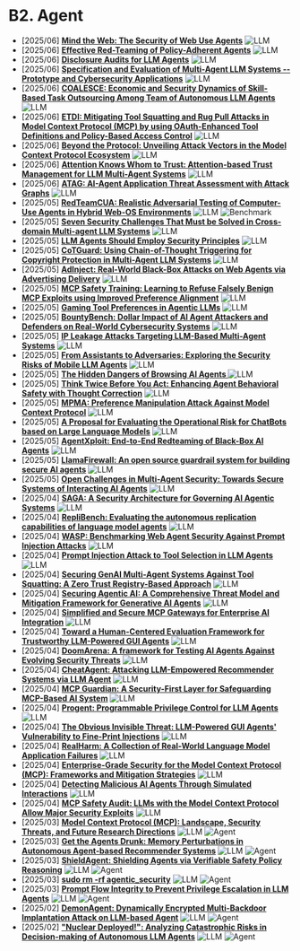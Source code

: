 # B2. Agent
- [2025/06] **[Mind the Web: The Security of Web Use Agents](https://arxiv.org/abs/2506.07153)** ![LLM](https://img.shields.io/badge/LLM-589cf4)
- [2025/06] **[Effective Red-Teaming of Policy-Adherent Agents](https://arxiv.org/abs/2506.09600)** ![LLM](https://img.shields.io/badge/LLM-589cf4)
- [2025/06] **[Disclosure Audits for LLM Agents](https://arxiv.org/abs/2506.10171)** ![LLM](https://img.shields.io/badge/LLM-589cf4)
- [2025/06] **[Specification and Evaluation of Multi-Agent LLM Systems -- Prototype and Cybersecurity Applications](https://arxiv.org/abs/2506.10467)** ![LLM](https://img.shields.io/badge/LLM-589cf4)
- [2025/06] **[COALESCE: Economic and Security Dynamics of Skill-Based Task Outsourcing Among Team of Autonomous LLM Agents](https://arxiv.org/abs/2506.01900)** ![LLM](https://img.shields.io/badge/LLM-589cf4)
- [2025/06] **[ETDI: Mitigating Tool Squatting and Rug Pull Attacks in Model Context Protocol (MCP) by using OAuth-Enhanced Tool Definitions and Policy-Based Access Control](https://arxiv.org/abs/2506.01333)** ![LLM](https://img.shields.io/badge/LLM-589cf4)
- [2025/06] **[Beyond the Protocol: Unveiling Attack Vectors in the Model Context Protocol Ecosystem](https://arxiv.org/abs/2506.02040)** ![LLM](https://img.shields.io/badge/LLM-589cf4)
- [2025/06] **[Attention Knows Whom to Trust: Attention-based Trust Management for LLM Multi-Agent Systems](https://arxiv.org/abs/2506.02546)** ![LLM](https://img.shields.io/badge/LLM-589cf4)
- [2025/06] **[ATAG: AI-Agent Application Threat Assessment with Attack Graphs](https://arxiv.org/abs/2506.02859)** ![LLM](https://img.shields.io/badge/LLM-589cf4)
- [2025/05] **[RedTeamCUA: Realistic Adversarial Testing of Computer-Use Agents in Hybrid Web-OS Environments](https://arxiv.org/abs/2505.21936)** ![LLM](https://img.shields.io/badge/LLM-589cf4) ![Benchmark](https://img.shields.io/badge/Benchmark-87b800)
- [2025/05] **[Seven Security Challenges That Must be Solved in Cross-domain Multi-agent LLM Systems](https://arxiv.org/abs/2505.23847)** ![LLM](https://img.shields.io/badge/LLM-589cf4)
- [2025/05] **[LLM Agents Should Employ Security Principles](https://arxiv.org/abs/2505.24019)** ![LLM](https://img.shields.io/badge/LLM-589cf4)
- [2025/05] **[CoTGuard: Using Chain-of-Thought Triggering for Copyright Protection in Multi-Agent LLM Systems](https://arxiv.org/abs/2505.19405)** ![LLM](https://img.shields.io/badge/LLM-589cf4)
- [2025/05] **[AdInject: Real-World Black-Box Attacks on Web Agents via Advertising Delivery](https://arxiv.org/abs/2505.21499)** ![LLM](https://img.shields.io/badge/LLM-589cf4)
- [2025/05] **[MCP Safety Training: Learning to Refuse Falsely Benign MCP Exploits using Improved Preference Alignment](https://arxiv.org/abs/2505.23634)** ![LLM](https://img.shields.io/badge/LLM-589cf4)
- [2025/05] **[Gaming Tool Preferences in Agentic LLMs](https://arxiv.org/abs/2505.18135)** ![LLM](https://img.shields.io/badge/LLM-589cf4)
- [2025/05] **[BountyBench: Dollar Impact of AI Agent Attackers and Defenders on Real-World Cybersecurity Systems](https://arxiv.org/abs/2505.15216)** ![LLM](https://img.shields.io/badge/LLM-589cf4)
- [2025/05] **[IP Leakage Attacks Targeting LLM-Based Multi-Agent Systems](https://arxiv.org/abs/2505.12442)** ![LLM](https://img.shields.io/badge/LLM-589cf4)
- [2025/05] **[From Assistants to Adversaries: Exploring the Security Risks of Mobile LLM Agents](https://arxiv.org/abs/2505.12981)** ![LLM](https://img.shields.io/badge/LLM-589cf4)
- [2025/05] **[The Hidden Dangers of Browsing AI Agents ](https://arxiv.org/abs/2505.13076)** ![LLM](https://img.shields.io/badge/LLM-589cf4)
- [2025/05] **[Think Twice Before You Act: Enhancing Agent Behavioral Safety with Thought Correction](https://arxiv.org/abs/2505.11063)** ![LLM](https://img.shields.io/badge/LLM-589cf4)
- [2025/05] **[MPMA: Preference Manipulation Attack Against Model Context Protocol](https://arxiv.org/abs/2505.11154)** ![LLM](https://img.shields.io/badge/LLM-589cf4)
- [2025/05] **[A Proposal for Evaluating the Operational Risk for ChatBots based on Large Language Models](https://arxiv.org/abs/2505.04784)** ![LLM](https://img.shields.io/badge/LLM-589cf4)
- [2025/05] **[AgentXploit: End-to-End Redteaming of Black-Box AI Agents](https://arxiv.org/abs/2505.05849)** ![LLM](https://img.shields.io/badge/LLM-589cf4)
- [2025/05] **[LlamaFirewall: An open source guardrail system for building secure AI agents](https://arxiv.org/abs/2505.03574)** ![LLM](https://img.shields.io/badge/LLM-589cf4)
- [2025/05] **[Open Challenges in Multi-Agent Security: Towards Secure Systems of Interacting AI Agents](https://arxiv.org/abs/2505.02077)** ![LLM](https://img.shields.io/badge/LLM-589cf4)
- [2025/04] **[SAGA: A Security Architecture for Governing AI Agentic Systems](https://arxiv.org/abs/2504.21034)** ![LLM](https://img.shields.io/badge/LLM-589cf4)
- [2025/04] **[RepliBench: Evaluating the autonomous replication capabilities of language model agents](https://arxiv.org/abs/2504.18565)** ![LLM](https://img.shields.io/badge/LLM-589cf4)
- [2025/04] **[WASP: Benchmarking Web Agent Security Against Prompt Injection Attacks](https://arxiv.org/abs/2504.18575)** ![LLM](https://img.shields.io/badge/LLM-589cf4)
- [2025/04] **[Prompt Injection Attack to Tool Selection in LLM Agents](https://arxiv.org/abs/2504.19793)** ![LLM](https://img.shields.io/badge/LLM-589cf4)
- [2025/04] **[Securing GenAI Multi-Agent Systems Against Tool Squatting: A Zero Trust Registry-Based Approach](https://arxiv.org/abs/2504.19951)** ![LLM](https://img.shields.io/badge/LLM-589cf4)
- [2025/04] **[Securing Agentic AI: A Comprehensive Threat Model and Mitigation Framework for Generative AI Agents](https://arxiv.org/abs/2504.19956)** ![LLM](https://img.shields.io/badge/LLM-589cf4)
- [2025/04] **[Simplified and Secure MCP Gateways for Enterprise AI Integration](https://arxiv.org/abs/2504.19997)** ![LLM](https://img.shields.io/badge/LLM-589cf4)
- [2025/04] **[Toward a Human-Centered Evaluation Framework for Trustworthy LLM-Powered GUI Agents](https://arxiv.org/abs/2504.17934)** ![LLM](https://img.shields.io/badge/LLM-589cf4)
- [2025/04] **[DoomArena: A framework for Testing AI Agents Against Evolving Security Threats](https://arxiv.org/abs/2504.14064)** ![LLM](https://img.shields.io/badge/LLM-589cf4)
- [2025/04] **[CheatAgent: Attacking LLM-Empowered Recommender Systems via LLM Agent](https://arxiv.org/abs/2504.13192)** ![LLM](https://img.shields.io/badge/LLM-589cf4)
- [2025/04] **[MCP Guardian: A Security-First Layer for Safeguarding MCP-Based AI System](https://arxiv.org/abs/2504.12757)** ![LLM](https://img.shields.io/badge/LLM-589cf4)
- [2025/04] **[Progent: Programmable Privilege Control for LLM Agents](https://arxiv.org/abs/2504.11703)** ![LLM](https://img.shields.io/badge/LLM-589cf4)
- [2025/04] **[The Obvious Invisible Threat: LLM-Powered GUI Agents' Vulnerability to Fine-Print Injections](https://arxiv.org/abs/2504.11281)** ![LLM](https://img.shields.io/badge/LLM-589cf4)
- [2025/04] **[RealHarm: A Collection of Real-World Language Model Application Failures](https://arxiv.org/abs/2504.10277)** ![LLM](https://img.shields.io/badge/LLM-589cf4)
- [2025/04] **[Enterprise-Grade Security for the Model Context Protocol (MCP): Frameworks and Mitigation Strategies](https://arxiv.org/abs/2504.08623)** ![LLM](https://img.shields.io/badge/LLM-589cf4)
- [2025/04] **[Detecting Malicious AI Agents Through Simulated Interactions](https://arxiv.org/abs/2504.03726)** ![LLM](https://img.shields.io/badge/LLM-589cf4)
- [2025/04] **[MCP Safety Audit: LLMs with the Model Context Protocol Allow Major Security Exploits](https://arxiv.org/abs/2504.03767)** ![LLM](https://img.shields.io/badge/LLM-589cf4)
- [2025/03] **[Model Context Protocol (MCP): Landscape, Security Threats, and Future Research Directions](https://arxiv.org/abs/2503.23278)** ![LLM](https://img.shields.io/badge/LLM-589cf4) ![Agent](https://img.shields.io/badge/Agent-87b800)
- [2025/03] **[Get the Agents Drunk: Memory Perturbations in Autonomous Agent-based Recommender Systems](https://arxiv.org/abs/2503.23804)** ![LLM](https://img.shields.io/badge/LLM-589cf4) ![Agent](https://img.shields.io/badge/Agent-87b800)
- [2025/03] **[ShieldAgent: Shielding Agents via Verifiable Safety Policy Reasoning](https://arxiv.org/abs/2503.22738)** ![LLM](https://img.shields.io/badge/LLM-589cf4) ![Agent](https://img.shields.io/badge/Agent-87b800)
- [2025/03] **[sudo rm -rf agentic_security](https://arxiv.org/abs/2503.20279)** ![LLM](https://img.shields.io/badge/LLM-589cf4) ![Agent](https://img.shields.io/badge/Agent-87b800)
- [2025/03] **[Prompt Flow Integrity to Prevent Privilege Escalation in LLM Agents](https://arxiv.org/abs/2503.15547)** ![LLM](https://img.shields.io/badge/LLM-589cf4) ![Agent](https://img.shields.io/badge/Agent-87b800)
- [2025/02] **[DemonAgent: Dynamically Encrypted Multi-Backdoor Implantation Attack on LLM-based Agent](https://arxiv.org/abs/2502.12575)** ![LLM](https://img.shields.io/badge/LLM-589cf4) ![Agent](https://img.shields.io/badge/Agent-87b800)
- [2025/02] **["Nuclear Deployed!": Analyzing Catastrophic Risks in Decision-making of Autonomous LLM Agents](https://arxiv.org/abs/2502.11355)** ![LLM](https://img.shields.io/badge/LLM-589cf4) ![Agent](https://img.shields.io/badge/Agent-87b800)
